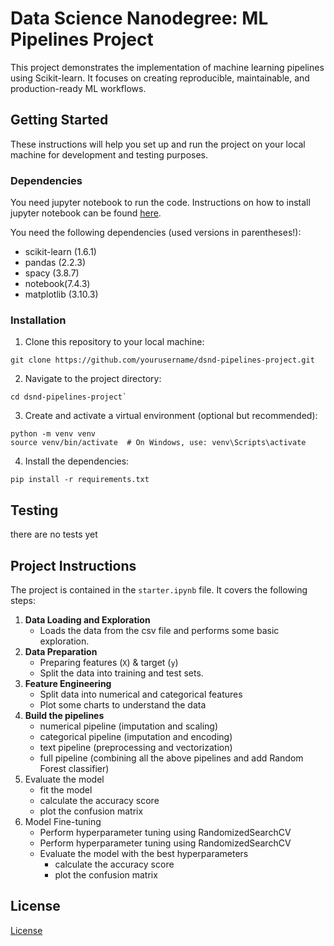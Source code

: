 # Data Science Nanodegree: ML Pipelines Project

This project demonstrates the implementation of machine learning pipelines using Scikit-learn. It focuses on creating reproducible, maintainable, and production-ready ML workflows.

## Getting Started

These instructions will help you set up and run the project on your local machine for development and testing purposes.

### Dependencies

You need jupyter notebook to run the code. Instructions on how to install jupyter notebook can be found [here](https://jupyter.org/install).

You need the following dependencies (used versions in parentheses!):

- scikit-learn (1.6.1)
- pandas (2.2.3)
- spacy (3.8.7)
- notebook(7.4.3)
- matplotlib (3.10.3)


### Installation

1. Clone this repository to your local machine:

```
git clone https://github.com/yourusername/dsnd-pipelines-project.git
```

2. Navigate to the project directory:

```
cd dsnd-pipelines-project`
````

3. Create and activate a virtual environment (optional but recommended):


```
python -m venv venv
source venv/bin/activate  # On Windows, use: venv\Scripts\activate
```

4. Install the dependencies:

```
pip install -r requirements.txt
```

## Testing

there are no tests yet

## Project Instructions

The project is contained in the `starter.ipynb` file.
It covers the following steps:

1. <b>Data Loading and Exploration </b></br>
   - Loads the data from the csv file and performs some basic exploration.
2. <b>Data Preparation</b></br>
   - Preparing features (`X`) & target (`y`)
   - Split the data into training and test sets.
3. <b>Feature Engineering</b>
   - Split data into numerical and categorical features
   - Plot some charts to understand the data
4. <b>Build the pipelines</b>
   - numerical pipeline (imputation and scaling)
   - categorical pipeline (imputation and encoding)
   - text pipeline (preprocessing and vectorization)
   - full pipeline (combining all the above pipelines and add Random Forest classifier)
5. Evaluate the model
   - fit the model
   - calculate the accuracy score
   - plot the confusion matrix
6. Model Fine-tuning
   - Perform hyperparameter tuning using RandomizedSearchCV
   - Perform hyperparameter tuning using RandomizedSearchCV
   - Evaluate the model with the best hyperparameters
     - calculate the accuracy score
     - plot the confusion matrix

## License

[License](LICENSE.txt)
